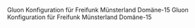Gluon Konfiguration für Freifunk Münsterland Domäne-15
Gluon Konfiguration für Freifunk Münsterland Domäne-15

